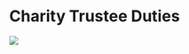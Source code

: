 # Charity Trustee Duties
<img src="https://firebasestorage.googleapis.com/v0/b/hinh-6eaf7.appspot.com/o/char.png?alt=media&token=819ff457-81a9-4d94-97c5-bf1a53a0bc82">
